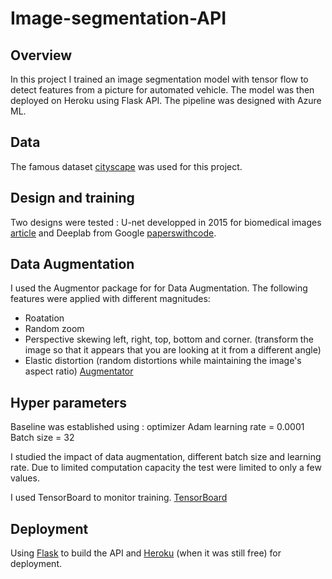 # Image-segmentation-API

## Overview
In this project I trained an image segmentation model with tensor flow to detect features from a picture for automated vehicle. The model was then deployed on Heroku using Flask API. The pipeline was designed with Azure ML.

## Data
The famous dataset [cityscape](https://www.cityscapes-dataset.com/dataset-overview/) was used for this project.

## Design and training
Two designs were tested : U-net developped in 2015 for biomedical images [article](https://heartbeat.comet.ml/deep-learning-for-image-segmentation-u-net-architecture-ff17f6e4c1cf) and Deeplab from Google [paperswithcode](https://paperswithcode.com/method/deeplab#:~:text=DeepLab%20is%20a%20semantic%20segmentation,we%20obtain%20the%20final%20predictions.).

## Data Augmentation
I used the Augmentor package for for Data Augmentation. The following features were applied with different magnitudes:
* Roatation
* Random zoom
* Perspective skewing left, right, top, bottom and corner. (transform the image so that it appears that you are looking at it from a different angle)
* Elastic distortion (random distortions while maintaining the image's aspect ratio)
[Augmentator](https://augmentor.readthedocs.io/en/stable/)

## Hyper parameters 
Baseline was established using :
optimizer Adam
learning rate = 0.0001
Batch size = 32

I studied the impact of data augmentation, different batch size and learning rate. Due to limited computation capacity the test were limited to only a few values.

I used TensorBoard to monitor training.
[TensorBoard](https://www.tensorflow.org/tensorboard?hl=fr)

## Deployment
Using [Flask](https://flask.palletsprojects.com/en/2.2.x/) to build the API and [Heroku](https://www.heroku.com) (when it was still free) for deployment.
